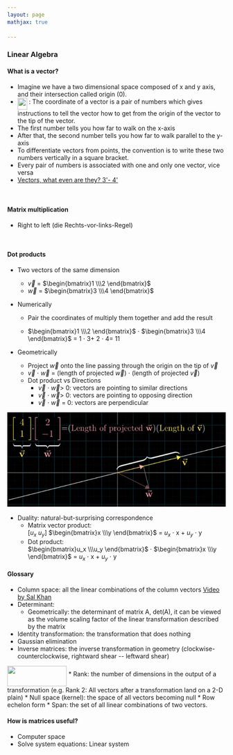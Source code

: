 ```yaml
---
layout: page
mathjax: true

---
```


### Linear Algebra

#### What is a vector?
  * Imagine we have a two dimensional space composed of x and y axis, and their intersection called origin (0).
  * <img src="https://rawgit.com/in	git@github.com:dj-basis/math-machine-learning/None/svgs/22731b1de195ecd881f473e8d0ad2965.svg?invert_in_darkmode" align=middle width=21.91790369999999pt height=27.94539330000001pt/> : The coordinate of a vector is a pair of numbers which gives instructions to tell the vector how to get from the origin of the vector to the tip of the vector.
  * The first number tells you how far to walk on the x-axis
  * After that, the second number tells you how far to walk parallel to the y-axis
  * To differentiate vectors from points, the convention is to write these two numbers vertically in a square bracket.
  * Every pair of numbers is associated with one and only one vector, vice versa
  * [Vectors, what even are they? 3'- 4'](https://www.youtube.com/watch?v=fNk_zzaMoSs&list=PLZHQObOWTQDPD3MizzM2xVFitgF8hE_ab)

<br>

#### Matrix multiplication
 * Right to left (die Rechts-vor-links-Regel)

<br>

#### Dot products
 * Two vectors of the same dimension
   * $\vec{v}$ =  $\begin{bmatrix}1 \\\2 \end{bmatrix}$
   * $\vec{w}$  = $\begin{bmatrix}3 \\\4 \end{bmatrix}$
 * Numerically
   * Pair the coordinates of multiply them together and add the result

   * $\begin{bmatrix}1 \\\2 \end{bmatrix}$ $\cdot$  $\begin{bmatrix}3 \\\4 \end{bmatrix}$ =  1 $\cdot$  3+ 2 $\cdot$ 4= 11

 * Geometrically
   * Project $\vec{w}$ onto the line passing through the origin on the tip of $\vec{v}$  
   * $\vec{v}$ $\cdot$ $\vec{w}$  =  (length of projected  $\vec{w}$) $\cdot$ (length of projected  $\vec{v}$)
   * Dot product vs Directions
     *  $\vec{v}$ $\cdot$ $\vec{w}$> 0: vectors are pointing to similar directions
     *  $\vec{v}$ $\cdot$ $\vec{w}$> 0: vectors are pointing to opposing direction
     * $\vec{v}$ $\cdot$ $\vec{w}$ = 0: vectors are perpendicular


![dot product projection](../src/image/dotproduct.png)

 * Duality: natural-but-surprising correspondence
   * Matrix vector product:  
     [$u_x$ $u_y$] $\begin{bmatrix}x \\\y \end{bmatrix}$ = $u_x$ $\cdot$ x + $u_y$ $\cdot$ y
   * Dot product:   
     $\begin{bmatrix}u_x \\\u_y \end{bmatrix}$ $\cdot$ $\begin{bmatrix}x \\\y \end{bmatrix}$ = $u_x$ $\cdot$ x + $u_y$ $\cdot$ y

#### Glossary
 * Column space: all the linear combinations of the column vectors [Video by Sal Khan](https://www.khanacademy.org/math/linear-algebra/vectors-and-spaces/null-column-space/v/column-space-of-a-matrix)
 * Determinant:
   * Geometrically: the determinant of matrix A, det(A), it can be viewed as the volume scaling factor of the linear transformation described by the matrix
 * Identity transformation: the transformation that does nothing
 * Gaussian elimination
 * Inverse matrices: the inverse transformation in geometry (clockwise-counterclockwise, rightward shear -- leftward shear)
 <img src="https://rawgit.com/in	git@github.com:dj-basis/math-machine-learning/None/svgs/1fcbb7c2685c7a0ce411c567f708cb1d.svg?invert_in_darkmode" align=middle width=137.35155719999997pt height=47.6716218pt/>
 * Rank: the number of dimensions in the output of a transformation (e.g. Rank 2: All vectors after a transformation land on a 2-D plain)
 * Null space (kernel): the space of all vectors becoming null  
 * Row echelon form
 * Span: the set of all linear combinations of two vectors.  

#### How is matrices useful?
 * Computer space
 * Solve system equations: Linear system
